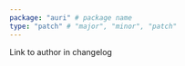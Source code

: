 ```yaml
---
package: "auri" # package name
type: "patch" # "major", "minor", "patch"
---
```


Link to author in changelog